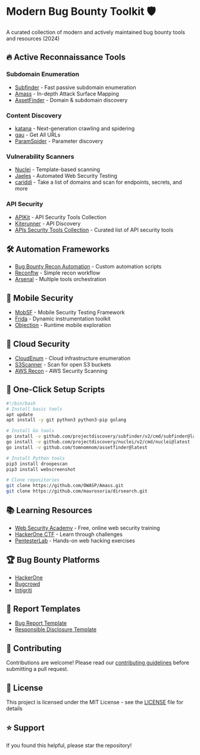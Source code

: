 # Modern Bug Bounty Toolkit 🛡️

A curated collection of modern and actively maintained bug bounty tools and resources (2024)

## 🔥 Active Reconnaissance Tools

### Subdomain Enumeration
- [Subfinder](https://github.com/projectdiscovery/subfinder) - Fast passive subdomain enumeration
- [Amass](https://github.com/OWASP/Amass) - In-depth Attack Surface Mapping
- [AssetFinder](https://github.com/tomnomnom/assetfinder) - Domain & subdomain discovery

### Content Discovery
- [katana](https://github.com/projectdiscovery/katana) - Next-generation crawling and spidering
- [gau](https://github.com/lc/gau) - Get All URLs
- [ParamSpider](https://github.com/devanshbatham/ParamSpider) - Parameter discovery

### Vulnerability Scanners
- [Nuclei](https://github.com/projectdiscovery/nuclei) - Template-based scanning
- [Jaeles](https://github.com/jaeles-project/jaeles) - Automated Web Security Testing
- [cariddi](https://github.com/edoardottt/cariddi) - Take a list of domains and scan for endpoints, secrets, and more

### API Security
- [APIKit](https://github.com/API-Security/APIKit) - API Security Tools Collection
- [Kiterunner](https://github.com/assetnote/kiterunner) - API Discovery
- [APIs Security Tools Collection](https://github.com/aravindsiv/api-security-tools) - Curated list of API security tools

## 🛠️ Automation Frameworks
- [Bug Bounty Recon Automation](https://github.com/yourname/bbrecon) - Custom automation scripts
- [Reconftw](https://github.com/six2dez/reconftw) - Simple recon workflow
- [Arsenal](https://github.com/Orange-Cyberdefense/arsenal) - Multiple tools orchestration

## 📱 Mobile Security
- [MobSF](https://github.com/MobSF/Mobile-Security-Framework-MobSF) - Mobile Security Testing Framework
- [Frida](https://github.com/frida/frida) - Dynamic instrumentation toolkit
- [Objection](https://github.com/sensepost/objection) - Runtime mobile exploration

## 🔐 Cloud Security
- [CloudEnum](https://github.com/initstring/cloud_enum) - Cloud infrastructure enumeration
- [S3Scanner](https://github.com/sa7mon/S3Scanner) - Scan for open S3 buckets
- [AWS Recon](https://github.com/darkbitio/aws-recon) - AWS Security Scanning

## 🚀 One-Click Setup Scripts
```bash
#!/bin/bash
# Install basic tools
apt update
apt install -y git python3 python3-pip golang

# Install Go tools
go install -v github.com/projectdiscovery/subfinder/v2/cmd/subfinder@latest
go install -v github.com/projectdiscovery/nuclei/v2/cmd/nuclei@latest
go install -v github.com/tomnomnom/assetfinder@latest

# Install Python tools
pip3 install droopescan
pip3 install webscreenshot

# Clone repositories
git clone https://github.com/OWASP/Amass.git
git clone https://github.com/maurosoria/dirsearch.git
```

## 📚 Learning Resources
- [Web Security Academy](https://portswigger.net/web-security) - Free, online web security training
- [HackerOne CTF](https://ctf.hacker101.com/) - Learn through challenges
- [PentesterLab](https://pentesterlab.com/) - Hands-on web hacking exercises

## 🏆 Bug Bounty Platforms
- [HackerOne](https://hackerone.com/)
- [Bugcrowd](https://www.bugcrowd.com/)
- [Intigriti](https://www.intigriti.com/)

## 📝 Report Templates
- [Bug Report Template](templates/bug-report.md)
- [Responsible Disclosure Template](templates/disclosure.md)

## 🤝 Contributing
Contributions are welcome! Please read our [contributing guidelines](CONTRIBUTING.md) before submitting a pull request.

## 📜 License
This project is licensed under the MIT License - see the [LICENSE](LICENSE) file for details

## ⭐ Support
If you found this helpful, please star the repository!

